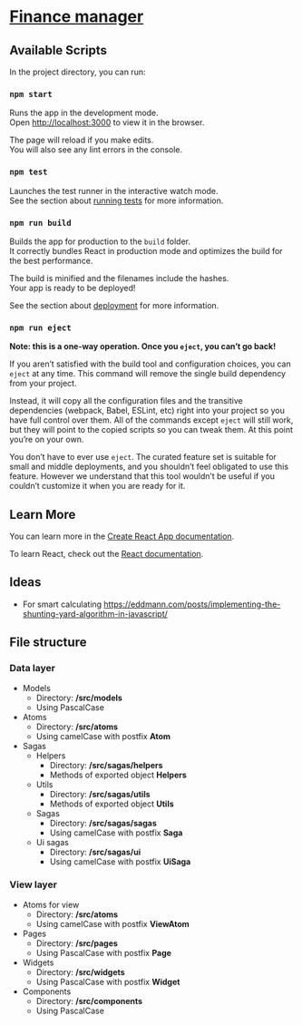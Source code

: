 # [Finance manager](https://arswarog.ru/finman)

## Available Scripts

In the project directory, you can run:

### `npm start`

Runs the app in the development mode.<br />
Open [http://localhost:3000](http://localhost:3000) to view it in the browser.

The page will reload if you make edits.<br />
You will also see any lint errors in the console.

### `npm test`

Launches the test runner in the interactive watch mode.<br />
See the section about [running tests](https://facebook.github.io/create-react-app/docs/running-tests) for more information.

### `npm run build`

Builds the app for production to the `build` folder.<br />
It correctly bundles React in production mode and optimizes the build for the best performance.

The build is minified and the filenames include the hashes.<br />
Your app is ready to be deployed!

See the section about [deployment](https://facebook.github.io/create-react-app/docs/deployment) for more information.

### `npm run eject`

**Note: this is a one-way operation. Once you `eject`, you can’t go back!**

If you aren’t satisfied with the build tool and configuration choices, you can `eject` at any time. This command will remove the single build dependency from your project.

Instead, it will copy all the configuration files and the transitive dependencies (webpack, Babel, ESLint, etc) right into your project so you have full control over them. All of the commands except `eject` will still work, but they will point to the copied scripts so you can tweak them. At this point you’re on your own.

You don’t have to ever use `eject`. The curated feature set is suitable for small and middle deployments, and you shouldn’t feel obligated to use this feature. However we understand that this tool wouldn’t be useful if you couldn’t customize it when you are ready for it.

## Learn More

You can learn more in the [Create React App documentation](https://facebook.github.io/create-react-app/docs/getting-started).

To learn React, check out the [React documentation](https://reactjs.org/).

## Ideas

* For smart calculating https://eddmann.com/posts/implementing-the-shunting-yard-algorithm-in-javascript/

## File structure

### Data layer
* Models
    * Directory: **/src/models**
    * Using PascalCase
* Atoms
    * Directory: **/src/atoms**
    * Using camelCase with postfix **Atom**
* Sagas
    * Helpers
        * Directory: **/src/sagas/helpers**
        * Methods of exported object **Helpers**
    * Utils
        * Directory: **/src/sagas/utils**
        * Methods of exported object **Utils**
    * Sagas
        * Directory: **/src/sagas/sagas**
        * Using camelCase with postfix **Saga**
    * Ui sagas
        * Directory: **/src/sagas/ui**
        * Using camelCase with postfix **UiSaga**

### View layer
* Atoms for view
    * Directory: **/src/atoms**
    * Using camelCase with postfix **ViewAtom**
* Pages
    * Directory: **/src/pages**
    * Using PascalCase with postfix **Page**
* Widgets
    * Directory: **/src/widgets**
    * Using PascalCase with postfix **Widget**
* Components
    * Directory: **/src/components**
    * Using PascalCase
